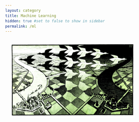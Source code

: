 ```yaml
---
layout: category
title: Machine Learning
hidden: true #set to false to show in sidebar
permalink: /ml
---
```


<img src='/assets/img/materials/escher.jpg' style='width: 80%; margin-left: auto; margin-right: auto; padding: 1rem;'>

